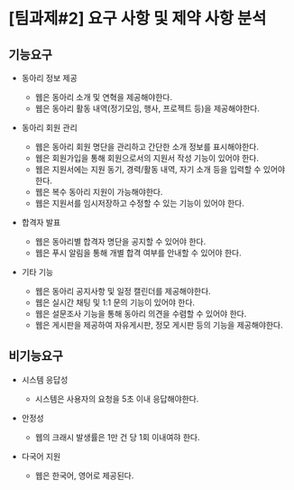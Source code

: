 # [팀과제#2] 요구 사항 및 제약 사항 분석
## 기능요구
- 동아리 정보 제공
  - 웹은 동아리 소개 및 연혁을 제공해야한다.
  - 웹은 동아리 활동 내역(정기모임, 행사, 프로젝트 등)을 제공해야한다.

- 동아리 회원 관리
  - 웹은 동아리 회원 명단을 관리하고 간단한 소개 정보를 표시해야한다.
  - 웹은 회원가입을 통해 회원으로서의 지원서 작성 기능이 있어야 한다.
  - ﻿웹은 지원서에는 지원 동기, 경력/활동 내역, 자기 소개 등을 입력할 수 있어야 한다.
  - 웹은 복수 동아리 지원이 가능해야한다.
  - 웹은 지원서를 임시저장하고 수정할 수 있는 기능이 있어야 한다.

- 합격자 발표
  - 웹은 동아리별 합격자 명단을 공지할 수 있어야 한다.
  - 웹은 푸시 알림을 통해 개별 합격 여부를 안내할 수 있어야 한다.

- 기타 기능
  - 웹은 동아리 공지사항 및 일정 캘린더를 제공해야한다.
  - 웹은 실시간 채팅 및 1:1 문의 기능이 있어야 한다.
  - 웹은 설문조사 기능을 통해 동아리 의견을 수렴할 수 있어야 한다.
  - 웹은 게시판을 제공하여 자유게시판, 정모 게시판 등의 기능을 제공해야한다.

## 비기능요구
- 시스템 응답성
    - 시스템은 사용자의 요청을 5초 이내 응답해야한다.

- 안정성
    - 웹의 크래시 발생률은 1만 건 당 1회 이내여햐 한다.
  
- 다국어 지원
    - 웹은 한국어, 영어로 제공된다.
